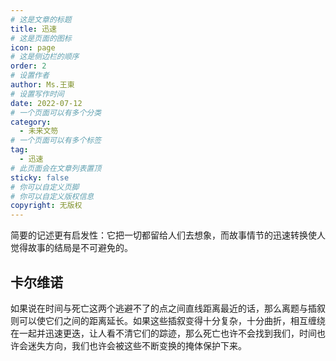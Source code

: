 ```yaml
---
# 这是文章的标题
title: 迅速
# 这是页面的图标
icon: page
# 这是侧边栏的顺序
order: 2
# 设置作者
author: Ms.王東
# 设置写作时间
date: 2022-07-12
# 一个页面可以有多个分类
category:
  - 未来文笏
# 一个页面可以有多个标签
tag:
  - 迅速
# 此页面会在文章列表置顶
sticky: false
# 你可以自定义页脚
# 你可以自定义版权信息
copyright: 无版权
---
```


简要的记述更有启发性：它把一切都留给人们去想象，而故事情节的迅速转换使人觉得故事的结局是不可避免的。

<!-- more -->

## 卡尔维诺
如果说在时间与死亡这两个逃避不了的点之间直线距离最近的话，那么离题与插叙则可以使它们之间的距离延长。如果这些插叙变得十分复杂，十分曲折，相互缠绕在一起并迅速更迭，让人看不清它们的踪迹，那么死亡也许不会找到我们，时间也许会迷失方向，我们也许会被这些不断变换的掩体保护下来。
